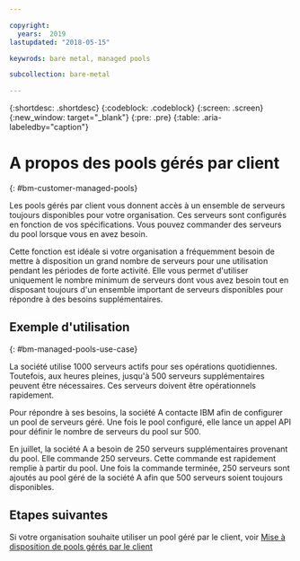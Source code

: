 ```yaml
---

copyright:
  years:  2019
lastupdated: "2018-05-15"

keywrods: bare metal, managed pools

subcollection: bare-metal

---
```


{:shortdesc: .shortdesc}
{:codeblock: .codeblock}
{:screen: .screen}
{:new_window: target="_blank"}
{:pre: .pre}
{:table: .aria-labeledby="caption"}

# A propos des pools gérés par client
{: #bm-customer-managed-pools}

Les pools gérés par client vous donnent accès à un ensemble de serveurs toujours disponibles pour votre organisation. Ces serveurs sont configurés en fonction de vos spécifications. Vous pouvez commander des serveurs du pool lorsque vous en avez besoin.

Cette fonction est idéale si votre organisation a fréquemment besoin de mettre à disposition un grand nombre de serveurs pour une utilisation pendant les périodes de forte activité. Elle vous permet d'utiliser uniquement le nombre minimum de serveurs dont vous avez besoin tout en disposant toujours d'un ensemble important de serveurs disponibles pour répondre à des besoins supplémentaires.

## Exemple d'utilisation
{: #bm-managed-pools-use-case}

La société utilise 1000 serveurs actifs pour ses opérations quotidiennes. Toutefois, aux heures pleines, jusqu'à 500 serveurs supplémentaires peuvent être nécessaires. Ces serveurs doivent être opérationnels rapidement.

Pour répondre à ses besoins, la société A contacte IBM afin de configurer un pool de serveurs géré. Une fois le pool configuré, elle lance un appel API pour définir le nombre de serveurs du pool sur 500.

En juillet, la société A a besoin de 250 serveurs supplémentaires provenant du pool. Elle commande 250 serveurs. Cette commande est rapidement remplie à partir du pool. Une fois la commande terminée, 250 serveurs sont ajoutés au pool géré de la société A afin que 500 serveurs soient toujours disponibles.


## Etapes suivantes

Si votre organisation souhaite utiliser un pool géré par le client, voir [Mise à disposition de pools gérés par le client](/bare-metal?topic=bare-metal-provisioning-customer-managed-pools)
